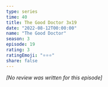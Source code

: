 ```yaml
---
type: series
time: 40
title: The Good Doctor 3x19
date: "2022-08-12T00:00:00"
name: "The Good Doctor"
season: 3
episode: 19
rating: 3
ratingEmoji: "⭐️⭐️⭐️"
share: false
---
```


*[No review was written for this episode]*